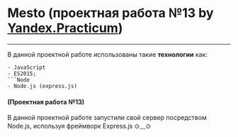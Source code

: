 # Mesto (проектная работа №13 by [Yandex.Practicum](https://practicum.yandex.ru/ "Практикум"))
----
В данной проектной работе использованы такие **технологии** как:
```JS
- JavaScript
- ES2015;
```Node
- Node.js (express.js)
```
 #### (Проектная работа №13)
В данной проектной работе запустили свой сервер посредством Node.js, используя фреймворк Express.js ⊙﹏⊙ 

